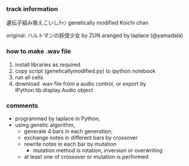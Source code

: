 ### track information

遺伝子組み換えこいしﾁｬﾝ
genetically modified Koichi chan

original: ハルトマンの妖怪少女 by ZUN
aranged by laplace (@yamadala)

### how to make .wav file

1. install libraries as required
2. copy script (geneticallymodified.py) to ipython notebook
3. run all cells
4. download .wav file from a audio control, 
  or export by IPython.lib.display.Audio object

### comments

* programmed by laplace in Python, 
* using genetic algorithm, 
  * generate 4 bars in each generation, 
  * exchange notes in different bars by crossover
  * rewrite notes in each bar by mutation
    * mutation method is rotation, inversion or overwriting
  * at least one of crossover or mutation is performed
